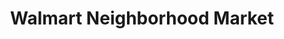---
title: "Walmart Neighborhood Market"
url: /orlando/walmart-neighborhood-market-south-semoran-boulevard/
shop: supermarket
---